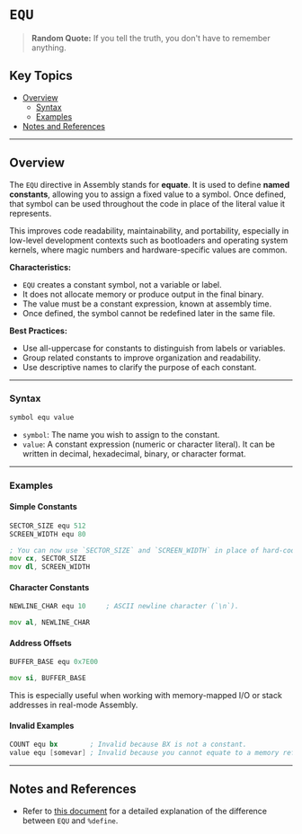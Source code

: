 # `EQU`

> **Random Quote:** If you tell the truth, you don't have to remember anything.

## Key Topics

+ [Overview](#overview)
    - [Syntax](#syntax)
    - [Examples](#examples)
+ [Notes and References](#notes_and_references)
---

## Overview

The `EQU` directive in Assembly stands for **equate**. It is used to define **named constants**, allowing you to assign a fixed value to a symbol. Once defined, that symbol can be used throughout the code in place of the literal value it represents.

This improves code readability, maintainability, and portability, especially in low-level development contexts such as bootloaders and operating system kernels, where magic numbers and hardware-specific values are common.

**Characteristics:**

+ `EQU` creates a constant symbol, not a variable or label.
+ It does not allocate memory or produce output in the final binary.
+ The value must be a constant expression, known at assembly time.
+ Once defined, the symbol cannot be redefined later in the same file.

**Best Practices:**

+ Use all-uppercase for constants to distinguish from labels or variables.
+ Group related constants to improve organization and readability.
+ Use descriptive names to clarify the purpose of each constant.

---

### Syntax

```asm
symbol equ value
```

+ `symbol`: The name you wish to assign to the constant.
+ `value`: A constant expression (numeric or character literal). It can be written in decimal, hexadecimal, binary, or character format.

---

### Examples

#### Simple Constants

```asm
SECTOR_SIZE equ 512
SCREEN_WIDTH equ 80

; You can now use `SECTOR_SIZE` and `SCREEN_WIDTH` in place of hard-coded values.
mov cx, SECTOR_SIZE
mov dl, SCREEN_WIDTH
```

#### Character Constants

```asm
NEWLINE_CHAR equ 10     ; ASCII newline character (`\n`).

mov al, NEWLINE_CHAR
```

#### Address Offsets

```asm
BUFFER_BASE equ 0x7E00

mov si, BUFFER_BASE
```

This is especially useful when working with memory-mapped I/O or stack addresses in real-mode Assembly.

#### Invalid Examples

```asm
COUNT equ bx        ; Invalid because BX is not a constant.
value equ [somevar] ; Invalid because you cannot equate to a memory reference.
```

---

## Notes and References

+ Refer to [this document](../../Q&A/equ_vs_%define.md) for a detailed explanation of the difference between `EQU` and `%define`.
